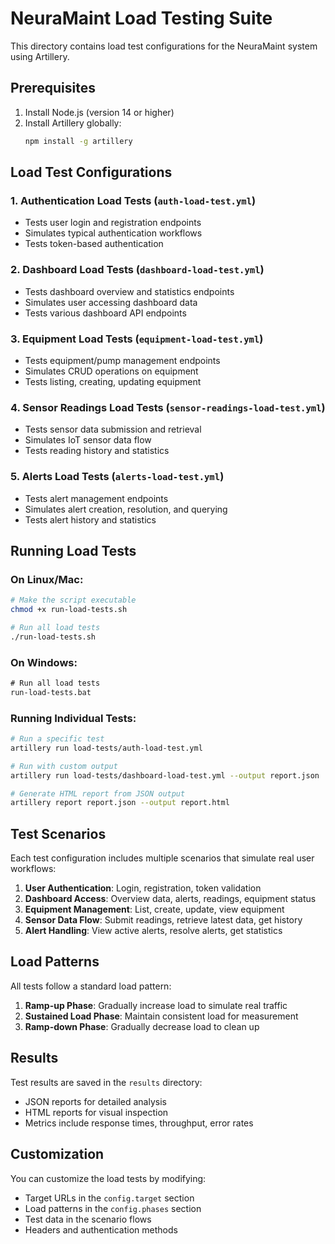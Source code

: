 # NeuraMaint Load Testing Suite

This directory contains load test configurations for the NeuraMaint system using Artillery.

## Prerequisites

1. Install Node.js (version 14 or higher)
2. Install Artillery globally:
   ```bash
   npm install -g artillery
   ```

## Load Test Configurations

### 1. Authentication Load Tests (`auth-load-test.yml`)
- Tests user login and registration endpoints
- Simulates typical authentication workflows
- Tests token-based authentication

### 2. Dashboard Load Tests (`dashboard-load-test.yml`)
- Tests dashboard overview and statistics endpoints
- Simulates user accessing dashboard data
- Tests various dashboard API endpoints

### 3. Equipment Load Tests (`equipment-load-test.yml`)
- Tests equipment/pump management endpoints
- Simulates CRUD operations on equipment
- Tests listing, creating, updating equipment

### 4. Sensor Readings Load Tests (`sensor-readings-load-test.yml`)
- Tests sensor data submission and retrieval
- Simulates IoT sensor data flow
- Tests reading history and statistics

### 5. Alerts Load Tests (`alerts-load-test.yml`)
- Tests alert management endpoints
- Simulates alert creation, resolution, and querying
- Tests alert history and statistics

## Running Load Tests

### On Linux/Mac:
```bash
# Make the script executable
chmod +x run-load-tests.sh

# Run all load tests
./run-load-tests.sh
```

### On Windows:
```cmd
# Run all load tests
run-load-tests.bat
```

### Running Individual Tests:
```bash
# Run a specific test
artillery run load-tests/auth-load-test.yml

# Run with custom output
artillery run load-tests/dashboard-load-test.yml --output report.json

# Generate HTML report from JSON output
artillery report report.json --output report.html
```

## Test Scenarios

Each test configuration includes multiple scenarios that simulate real user workflows:

1. **User Authentication**: Login, registration, token validation
2. **Dashboard Access**: Overview data, alerts, readings, equipment status
3. **Equipment Management**: List, create, update, view equipment
4. **Sensor Data Flow**: Submit readings, retrieve latest data, get history
5. **Alert Handling**: View active alerts, resolve alerts, get statistics

## Load Patterns

All tests follow a standard load pattern:
1. **Ramp-up Phase**: Gradually increase load to simulate real traffic
2. **Sustained Load Phase**: Maintain consistent load for measurement
3. **Ramp-down Phase**: Gradually decrease load to clean up

## Results

Test results are saved in the `results` directory:
- JSON reports for detailed analysis
- HTML reports for visual inspection
- Metrics include response times, throughput, error rates

## Customization

You can customize the load tests by modifying:
- Target URLs in the `config.target` section
- Load patterns in the `config.phases` section
- Test data in the scenario flows
- Headers and authentication methods